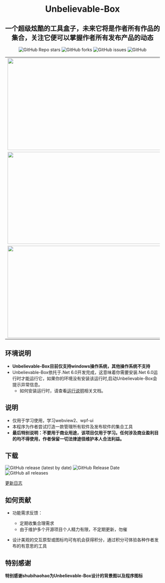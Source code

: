 <h1 align="center">Unbelievable-Box</h1>
<h2 align="center">一个超级炫酷的工具盒子，未来它将是作者所有作品的集合，关注它便可以掌握作者所有发布产品的动态</h2>
<div align="center">
    <p align="center">
    <a href="https://github.com/xisuo67/Unbelievable-Box/stargazers" style="text-decoration:none" >
        <img alt="GitHub Repo stars" src="https://img.shields.io/github/stars/xisuo67/Unbelievable-Box">
    </a>
    <a href="https://github.com/xisuo67/Unbelievable-Box/network" style="text-decoration:none" >
        <img alt="GitHub forks" src="https://img.shields.io/github/forks/xisuo67/Unbelievable-Box">
    </a>
    <a href="https://github.com/xisuo67/Unbelievable-Box/issues" style="text-decoration:none">
        <img alt="GitHub issues" src="https://img.shields.io/github/issues/xisuo67/Unbelievable-Box">
    </a>
    <a href="https://github.com/xisuo67/Unbelievable-Box/blob/main/LICENSE" style="text-decoration:none" >
        <img alt="GitHub" src="https://img.shields.io/github/license/xisuo67/Unbelievable-Box">
    </a>
</p>
</div>

<table>
    <tr>
        <td><img height="300px" width="500px" src="http://yfloves.cn/source/UnbelievableBox/project1.png"/></td>
        <td><img  height="300px" width="500px" src="http://yfloves.cn/source/UnbelievableBox/project2.png"/></td>
    </tr>
        <tr>
         <td><img  height="300px" width="500px" src="http://yfloves.cn/source/UnbelievableBox/project3.png"/></td>
        <td><img  height="300px" width="500px" src="http://yfloves.cn/source/UnbelievableBox/project4.png"/></td>
    </tr>
        </tr>
        <tr>
         <td><img  height="300px" width="500px" src="http://yfloves.cn/source/UnbelievableBox/project5.png"/></td>
        <td><img  height="300px" width="500px" src="http://yfloves.cn/source/UnbelievableBox/project6.png"/></td>
    </tr>
</table>


## 环境说明
- **Unbelievable-Box目前仅支持windows操作系统，其他操作系统不支持**
- Unbelievable-Box依托于.Net 6.0开发完成，这意味着你需要安装.Net 6.0运行时才能运行它，如果你的环境没有安装该运行时,启动Unbelievable-Box会提示异常信息。
  - 如何安装运行时，请查看[运行说明](https://github.com/xisuo67/XHS-Spider/wiki/XHS-Spider)相关文档。

## 说明

- 仅用于学习使用，学习webview2、wpf-ui
- 本程序为作者尝试打造一款管理所有软件及发布软件的集合工具
- **最后特别说明：不要用于商业用途，该项目仅用于学习。任何涉及商业盈利目的均不得使用，作者保留一切法律途径维护本人合法利益。**


## 下载

<p align="left">
    <a href="https://github.com/xisuo67/Unbelievable-Box/releases/latest" style="text-decoration:none">
       <img alt="GitHub release (latest by date)" src="https://img.shields.io/github/v/release/xisuo67/Unbelievable-Box">
    </a>
    <a href="https://github.com/xisuo67/Unbelievable-Box/releases/latest" style="text-decoration:none">
       <img alt="GitHub Release Date" src="https://img.shields.io/github/release-date/xisuo67/Unbelievable-Box">
    </a>
    <a href="https://github.com/xisuo67/Unbelievable-Box/releases" style="text-decoration:none">
       <img alt="GitHub all releases" src="https://img.shields.io/github/downloads/Unbelievable-Box/XHS-Spider/total">
    </a>
</p>

[更新日志](CHANGELOG.md)

## 如何贡献

- 功能需求反馈：

  - 定期收集合理需求
  - 由于维护多个开源项目个人精力有限，不定期更新，勿催
- 设计美观的交互原型或图标均可有机会获得积分，通过积分可体验各种作者发布的有意思的工具

##  特别感谢

**特别感谢shubihaohao为Unbelievable-Box设计的背景图以及程序图标**

